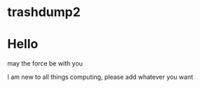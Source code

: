 # trashdump2
<h1>Hello</h1>
<heading>may the force be with you</heading>
<p>I am new to all things computing, please add whatever you want</p>

